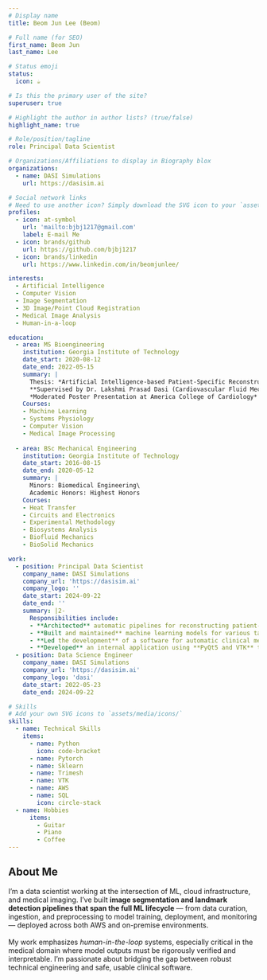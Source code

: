 ```yaml
---
# Display name
title: Beom Jun Lee (Beom)

# Full name (for SEO)
first_name: Beom Jun
last_name: Lee

# Status emoji
status:
  icon: ☕

# Is this the primary user of the site?
superuser: true

# Highlight the author in author lists? (true/false)
highlight_name: true

# Role/position/tagline
role: Principal Data Scientist

# Organizations/Affiliations to display in Biography blox
organizations:
  - name: DASI Simulations
    url: https://dasisim.ai

# Social network links
# Need to use another icon? Simply download the SVG icon to your `assets/media/icons/` folder.
profiles:
  - icon: at-symbol
    url: 'mailto:bjbj1217@gmail.com'
    label: E-mail Me
  - icon: brands/github
    url: https://github.com/bjbj1217
  - icon: brands/linkedin
    url: https://www.linkedin.com/in/beomjunlee/

interests:
  - Artificial Intelligence
  - Computer Vision
  - Image Segmentation
  - 3D Image/Point Cloud Registration
  - Medical Image Analysis
  - Human-in-a-loop

education:
  - area: MS Bioengineering
    institution: Georgia Institute of Technology
    date_start: 2020-08-12
    date_end: 2022-05-15
    summary: |
      Thesis: *Artificial Intelligence-based Patient-Specific Reconstruction of Aortic Root in Transcatheter Aortic Valve Replacement Patients*<br>
      **Supervised by Dr. Lakshmi Prasad Dasi (Cardiovascular Fluid Mechanics Laboratory)**<br>
      *Moderated Poster Presentation at America College of Cardiology*
    Courses:
    - Machine Learning
    - Systems Physiology
    - Computer Vision
    - Medical Image Processing
    
  - area: BSc Mechanical Engineering
    institution: Georgia Institute of Technology
    date_start: 2016-08-15
    date_end: 2020-05-12
    summary: |
      Minors: Biomedical Engineering\
      Academic Honors: Highest Honors
    Courses:
    - Heat Transfer
    - Circuits and Electronics
    - Experimental Methodology
    - Biosystems Analysis
    - Biofluid Mechanics
    - BioSolid Mechanics

work:
  - position: Principal Data Scientist
    company_name: DASI Simulations
    company_url: 'https://dasisim.ai'
    company_logo: ''
    date_start: 2024-09-22
    date_end: ''
    summary: |2-
      Responsibilities include:
      - **Architected** automatic pipelines for reconstructing patient-specific anatomical structures from CT images, replacing the company's reliance on third-party software, resulting in an estimated **$400,000/year** savings in licensing fees, reducing processing time per case by **30%**, and enabling control over data privacy and regulatory compliance in a medical imaging workflow.
      - **Built and maintained** machine learning models for various tasks including *landmark detection, 3D image segmentation, point-cloud clustering*, etc.
      - **Led the development** of a software for automatic clinical measurement extraction from CT scans, navigating the full lifecycle from design to a successful **FDA 510(k) clearance** in collaboration with cross-functional teams.
      - **Developed** an internal application using **PyQt5 and VTK** to visualize/verify AI model outputs (3D segmentations and landmarks) and make precise manual edits based on CT image.  
  - position: Data Science Engineer
    company_name: DASI Simulations
    company_url: 'https://dasisim.ai'
    company_logo: 'dasi'
    date_start: 2022-05-23
    date_end: 2024-09-22

# Skills
# Add your own SVG icons to `assets/media/icons/`
skills:
  - name: Technical Skills
    items:
      - name: Python
        icon: code-bracket
      - name: Pytorch
      - name: Sklearn
      - name: Trimesh
      - name: VTK
      - name: AWS
      - name: SQL
        icon: circle-stack
  - name: Hobbies
      items:
        - Guitar
        - Piano
        - Coffee 
---
```


## About Me
I’m a data scientist working at the intersection of ML, cloud infrastructure, and medical imaging. I’ve built **image segmentation and landmark detection pipelines that span the full ML lifecycle** — from data curation, ingestion, and preprocessing to model training, deployment, and monitoring — deployed across both AWS and on-premise environments. <br>\
My work emphasizes *human-in-the-loop* systems, especially critical in the medical domain where model outputs must be rigorously verified and interpretable. I’m passionate about bridging the gap between robust technical engineering and safe, usable clinical software.
